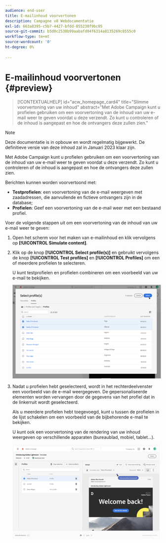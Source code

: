 ```yaml
---
audience: end-user
title: E-mailinhoud voorvertonen
description: Campagne v8 Webdocumentatie
exl-id: 663a8395-c5b7-4427-bfdd-055230f9bc05
source-git-commit: b5d0c2538b99aabafd04f6314a8135269c8555c0
workflow-type: tm+mt
source-wordcount: '0'
ht-degree: 0%

---
```


# E-mailinhoud voorvertonen {#preview}

>[!CONTEXTUALHELP]
>id="acw_homepage_card4"
>title="Slimme voorvertoning van uw inhoud"
>abstract="Met Adobe Campaign kunt u profielen gebruiken om een voorvertoning van de inhoud van uw e-mail weer te geven voordat u deze verzendt. Zo kunt u controleren of de inhoud is aangepast en hoe de ontvangers deze zullen zien."

>[!NOTE]
>
>Deze documentatie is in opbouw en wordt regelmatig bijgewerkt. De definitieve versie van deze inhoud zal in Januari 2023 klaar zijn.

Met Adobe Campaign kunt u profielen gebruiken om een voorvertoning van de inhoud van uw e-mail weer te geven voordat u deze verzendt. Zo kunt u controleren of de inhoud is aangepast en hoe de ontvangers deze zullen zien.

Berichten kunnen worden voorvertoond met:

* **Testprofielen**: een voorvertoning van de e-mail weergeven met zaadadressen, die aanvullende en fictieve ontvangers zijn in de database;
* **Profielen**: Geef een voorvertoning van de e-mail weer met een bestaand profiel.

Voer de volgende stappen uit om een voorvertoning van de inhoud van uw e-mail weer te geven:

1. Open het scherm voor het maken van e-mailinhoud en klik vervolgens op **[!UICONTROL Simulate content]**.

1. Klik op de knop **[!UICONTROL Select profile(s)]** en gebruikt vervolgens de knop **[!UICONTROL Test profiles]** en **[!UICONTROL Profiles]** om een of meerdere profielen te selecteren.

   U kunt testprofielen en profielen combineren om een voorbeeld van uw e-mail te bekijken.

   ![](assets/preview-profile.png)

1. Nadat u profielen hebt geselecteerd, wordt in het rechterdeelvenster een voorbeeld van de e-mail weergegeven. De gepersonaliseerde elementen worden vervangen door de gegevens van het profiel dat in de linkerruit wordt geselecteerd.

   Als u meerdere profielen hebt toegevoegd, kunt u tussen de profielen in de lijst schakelen om een voorbeeld van de bijbehorende e-mail te bekijken.

   U kunt ook een voorvertoning van de rendering van uw inhoud weergeven op verschillende apparaten (bureaublad, mobiel, tablet...).

   ![](assets/preview.png)
